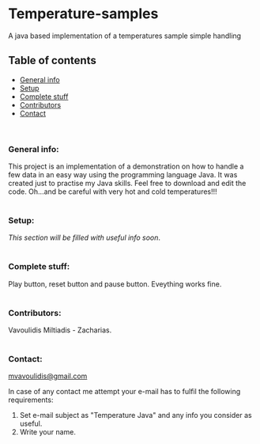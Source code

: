 # **Temperature-samples**
A java based implementation of a temperatures sample simple handling

## **Table of contents**
- [General info](#general-info)
- [Setup](#setup)
- [Complete stuff](#complete-stuff)
- [Contributors](#contributors)
- [Contact](#contact)

<br/>

### **General info:**
This project is an implementation of a demonstration on how to handle a few data in an easy way using the programming language Java. It was created just to practise my
Java skills. Feel free to download and edit the code. Oh...and be careful with very hot and cold temperatures!!!
<br/>
<br/>

### **Setup:**
*This section will be filled with useful info soon*.
<br/>
<br/>

### **Complete stuff:**
Play button, reset button and pause button. Eveything works fine.
<br/>
<br/>

### **Contributors:**
Vavoulidis Miltiadis - Zacharias.
<br/>
<br/>

### **Contact:**
mvavoulidis@gmail.com

In case of any contact me attempt your e-mail has to fulfil the following requirements:
1. Set e-mail subject as "Temperature Java" and any info you consider as useful.
2. Write your name.
